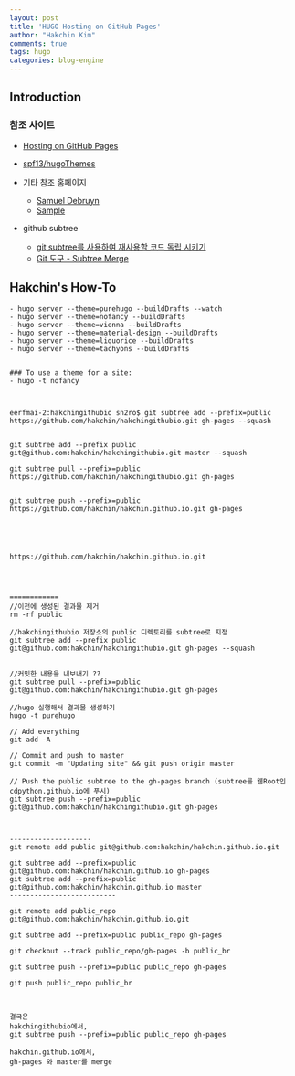 ```yaml
---
layout: post
title: 'HUGO Hosting on GitHub Pages'
author: "Hakchin Kim"
comments: true
tags: hugo
categories: blog-engine
---
```

## Introduction

### 참조 사이트
* [Hosting on GitHub Pages](https://gohugo.io/tutorials/github-pages-blog/ "Hosting on GitHub Pages")
* [spf13/hugoThemes](https://github.com/spf13/hugoThemes/ "hugoThemes")
* 기타 참조 홈페이지
  * [Samuel Debruyn](http://sa.muel.be "hugo 관련 아이디어를 얻을 수 있다")
  * [Sample](https://github.com/SamuelDebruyn/samueldebruyn.github.io "Source Check")

* github subtree
  * [git subtree를 사용하여 재사용할 코드 독립 시키기](http://readme.skplanet.com/?p=8542 "git subtree 사용하기")
  * [Git 도구 - Subtree Merge](https://git-scm.com/book/ko/v1/Git-도구-Subtree-Merge "subtree merge")



## Hakchin's How-To

```
- hugo server --theme=purehugo --buildDrafts --watch
- hugo server --theme=nofancy --buildDrafts
- hugo server --theme=vienna --buildDrafts
- hugo server --theme=material-design --buildDrafts
- hugo server --theme=liquorice --buildDrafts
- hugo server --theme=tachyons --buildDrafts


### To use a theme for a site:
- hugo -t nofancy



eerfmai-2:hakchingithubio sn2ro$ git subtree add --prefix=public https://github.com/hakchin/hakchingithubio.git gh-pages --squash


git subtree add --prefix public git@github.com:hakchin/hakchingithubio.git master --squash

git subtree pull --prefix=public https://github.com/hakchin/hakchingithubio.git gh-pages


git subtree push --prefix=public https://github.com/hakchin/hakchin.github.io.git gh-pages





https://github.com/hakchin/hakchin.github.io.git




============
//이전에 생성된 결과물 제거
rm -rf public

//hakchingithubio 저장소의 public 디렉토리를 subtree로 지정
git subtree add --prefix public git@github.com:hakchin/hakchingithubio.git gh-pages --squash


//커밋한 내용을 내보내기 ??
git subtree pull --prefix=public git@github.com:hakchin/hakchingithubio.git gh-pages

//hugo 실행해서 결과물 생성하기
hugo -t purehugo

// Add everything
git add -A

// Commit and push to master
git commit -m "Updating site" && git push origin master

// Push the public subtree to the gh-pages branch (subtree를 웹Root인 cdpython.github.io에 푸시)
git subtree push --prefix=public git@github.com:hakchin/hakchingithubio.git gh-pages



--------------------
git remote add public git@github.com:hakchin/hakchin.github.io.git

git subtree add --prefix=public git@github.com:hakchin/hakchin.github.io gh-pages
git subtree add --prefix=public git@github.com:hakchin/hakchin.github.io master
--------------------------

git remote add public_repo git@github.com:hakchin/hakchin.github.io.git

git subtree add --prefix=public public_repo gh-pages

git checkout --track public_repo/gh-pages -b public_br

git subtree push --prefix=public public_repo gh-pages

git push public_repo public_br



결국은
hakchingithubio에서,
git subtree push --prefix=public public_repo gh-pages

hakchin.github.io에서,
gh-pages 와 master를 merge

```
